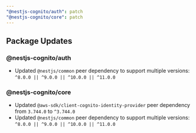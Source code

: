 ```yaml
---
"@nestjs-cognito/auth": patch
"@nestjs-cognito/core": patch
---
```


## Package Updates

### @nestjs-cognito/auth

- Updated `@nestjs/common` peer dependency to support multiple versions: `^8.0.0 || ^9.0.0 || ^10.0.0 || ^11.0.0`

### @nestjs-cognito/core

- Updated `@aws-sdk/client-cognito-identity-provider` peer dependency from `3.744.0` to `^3.744.0`
- Updated `@nestjs/common` peer dependency to support multiple versions: `^8.0.0 || ^9.0.0 || ^10.0.0 || ^11.0.0`